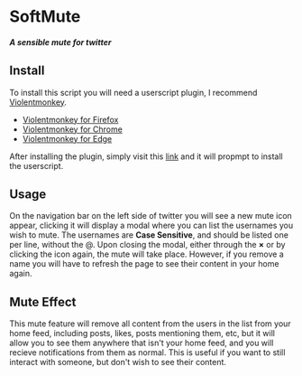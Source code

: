 # SoftMute
##### A sensible mute for twitter

## Install
To install this script you will need a userscript plugin, I recommend [Violentmonkey](https://violentmonkey.github.io/).
* [Violentmonkey for Firefox](https://addons.mozilla.org/en-US/firefox/addon/violentmonkey/)
* [Violentmonkey for Chrome](https://chrome.google.com/webstore/detail/violentmonkey/jinjaccalgkegednnccohejagnlnfdag)
* [Violentmonkey for Edge](https://microsoftedge.microsoft.com/addons/detail/violentmonkey/eeagobfjdenkkddmbclomhiblgggliao)

After installing the plugin, simply visit this [link](https://raw.githubusercontent.com/Assistant/SoftMute/master/SoftMute-userscript.user.js) and it will propmpt to install the userscript.

## Usage
On the navigation bar on the left side of twitter you will see a new mute icon appear, clicking it will display a modal where you can list the usernames you wish to mute.
The usernames are **Case Sensitive**, and should be listed one per line, without the @.
Upon closing the modal, either through the **×** or by clicking the icon again, the mute will take place. However, if you remove a name you will have to refresh the page to see their content in your home again.

## Mute Effect
This mute feature will remove all content from the users in the list from your home feed, including posts, likes, posts mentioning them, etc, but it will allow you to see them anywhere that isn't your home feed, and you will recieve notifications from them as normal. This is useful if you want to still interact with someone, but don't wish to see their content.